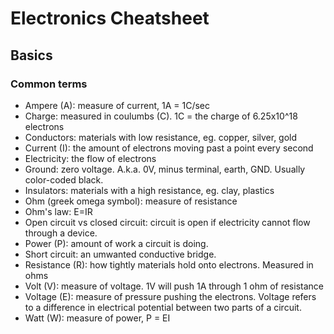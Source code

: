 
# Electronics Cheatsheet

## Basics

### Common terms

- Ampere (A): measure of current, 1A = 1C/sec
- Charge: measured in coulumbs (C). 1C = the charge of 6.25x10^18 electrons
- Conductors: materials with low resistance, eg. copper, silver, gold
- Current (I): the amount of electrons moving past a point every second
- Electricity: the flow of electrons
- Ground: zero voltage. A.k.a. 0V, minus terminal, earth, GND. Usually color-coded black.
- Insulators: materials with a high resistance, eg. clay, plastics
- Ohm (greek omega symbol): measure of resistance
- Ohm's law: E=IR
- Open circuit vs closed circuit: circuit is open if electricity cannot flow through a device.
- Power (P): amount of work a circuit is doing.
- Short circuit: an umwanted conductive bridge.
- Resistance (R): how tightly materials hold onto electrons. Measured in ohms
- Volt (V): measure of voltage. 1V will push 1A through 1 ohm of resistance
- Voltage (E): measure of pressure pushing the electrons. Voltage refers to a difference in electrical potential between two parts of a circuit.
- Watt (W): measure of power, P = EI

